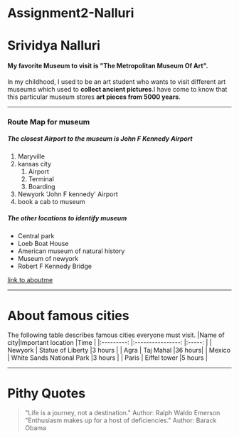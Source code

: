 # Assignment2-Nalluri
# Srividya Nalluri
#### My favorite Museum to visit is "The Metropolitan Museum Of Art".

In my childhood, I used to be an art student who wants to visit different art museums which used to **collect ancient pictures**.I have come to know that this particular museum stores **art pieces from 5000 years**.
*** 
### Route Map for museum
##### The closest Airport to the museum is John F Kennedy Airport
1. Maryville
2. kansas city
    1. Airport
    2. Terminal
    3. Boarding
3. Newyork 'John F kennedy' Airport
4. book a cab to museum

##### The other locations to identify museum
* Central park
* Loeb Boat House
* American museum of natural history
* Museum of newyork
* Robert F Kennedy Bridge

[link to aboutme](AboutMe.md)

***
# About famous cities
The following table describes famous cities everyone must visit.
|Name of city|Important location           |Time    |
|:---------: |:----------------:           |:-----: |
| Newyork    | Statue of Liberty           |3 hours |
| Agra       | Taj Mahal                   |36 hours|
| Mexico     | White Sands National Park   |3 hours |
| Paris      | Eiffel tower                |5 hours |

***
# Pithy Quotes
>"Life is a journey, not a destination."
>Author: Ralph Waldo Emerson<br>
>"Enthusiasm makes up for a host of deficiencies."
>Author: Barack Obama
